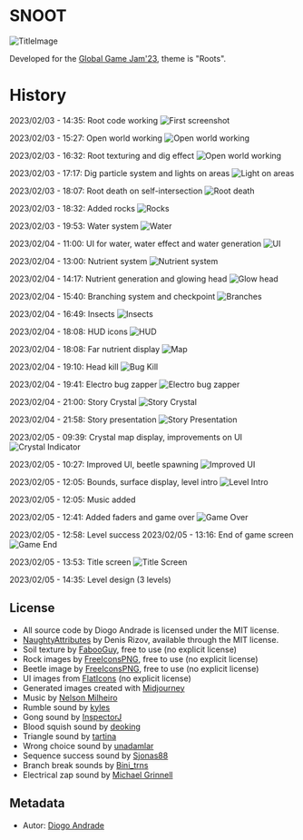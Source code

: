 # SNOOT

![TitleImage](Screenshots/screen24.png)

Developed for the [Global Game Jam'23], theme is "Roots".

# History

2023/02/03 - 14:35: Root code working
![First screenshot](Screenshots/screen01.png)

2023/02/03 - 15:27: Open world working
![Open world working](Screenshots/screen02.png)

2023/02/03 - 16:32: Root texturing and dig effect
![Open world working](Screenshots/screen03.png)

2023/02/03 - 17:17: Dig particle system and lights on areas
![Light on areas](Screenshots/screen04.png)

2023/02/03 - 18:07: Root death on self-intersection
![Root death](Screenshots/screen05.png)

2023/02/03 - 18:32: Added rocks
![Rocks](Screenshots/screen06.png)

2023/02/03 - 19:53: Water system
![Water](Screenshots/screen07.png)

2023/02/04 - 11:00: UI for water, water effect and water generation
![UI](Screenshots/screen08.png)

2023/02/04 - 13:00: Nutrient system
![Nutrient system](Screenshots/screen09.png)

2023/02/04 - 14:17: Nutrient generation and glowing head
![Glow head](Screenshots/screen10.png)

2023/02/04 - 15:40: Branching system and checkpoint
![Branches](Screenshots/screen11.png)

2023/02/04 - 16:49: Insects
![Insects](Screenshots/screen12.png)

2023/02/04 - 18:08: HUD icons
![HUD](Screenshots/screen13.png)

2023/02/04 - 18:08: Far nutrient display 
![Map](Screenshots/screen14.png)

2023/02/04 - 19:10: Head kill
![Bug Kill](Screenshots/screen15.png)

2023/02/04 - 19:41: Electro bug zapper
![Electro bug zapper](Screenshots/screen16.png)

2023/02/04 - 21:00: Story Crystal
![Story Crystal](Screenshots/screen17.png)

2023/02/04 - 21:58: Story presentation
![Story Presentation](Screenshots/screen18.png)

2023/02/05 - 09:39: Crystal map display, improvements on UI
![Crystal Indicator](Screenshots/screen19.png)

2023/02/05 - 10:27: Improved UI, beetle spawning
![Improved UI](Screenshots/screen20.png)

2023/02/05 - 12:05: Bounds, surface display, level intro
![Level Intro](Screenshots/screen21.png)

2023/02/05 - 12:05: Music added

2023/02/05 - 12:41: Added faders and game over
![Game Over](Screenshots/screen22.png)

2023/02/05 - 12:58: Level success
2023/02/05 - 13:16: End of game screen
![Game End](Screenshots/screen23.png)

2023/02/05 - 13:53: Title screen
![Title Screen](Screenshots/screen24.png)

2023/02/05 - 14:35: Level design (3 levels)

## License

* All source code by Diogo Andrade is licensed under the MIT license.
* [NaughtyAttributes] by Denis Rizov, available through the MIT license.
* Soil texture by [FabooGuy], free to use (no explicit license)
* Rock images by [FreeIconsPNG], free to use (no explicit license)
* Beetle image by [FreeIconsPNG], free to use (no explicit license)
* UI images from [FlatIcons] (no explicit license)
* Generated images created with [Midjourney]
* Music by [Nelson Milheiro]
* Rumble sound by [kyles]
* Gong sound by [InspectorJ]
* Blood squish sound by [deoking]
* Triangle sound by [tartina]
* Wrong choice sound by [unadamlar]
* Sequence success sound by [Sjonas88]
* Branch break sounds by [Bini_trns]
* Electrical zap sound by [Michael Grinnell]

## Metadata

* Autor: [Diogo Andrade]

[Diogo Andrade]:https://github.com/DiogoDeAndrade
[NaughtyAttributes]:https://github.com/dbrizov/NaughtyAttributes
[Crayon]:https://www.craiyon.com/
[Midjourney]:https://www.midjourney.com/home/
[Global Game Jam'23]:https://globalgamejam.org/
[CC0]:https://creativecommons.org/publicdomain/zero/1.0/
[FabooGuy]:https://www.deviantart.com/fabooguy
[FreeIconsPNG]:https://www.freeiconspng.com/
[FlatIcons]:http://www.flaticons.com
[Midjourney]:https://midjourney.com/
[Nelson Milheiro]:https://soundcloud.com/nelson-milheiro
[kyles]:https://freesound.org/people/kyles/
[InspectorJ]:https://freesound.org/people/InspectorJ/
[deoking]:https://freesound.org/people/deoking/
[tartina]:https://freesound.org/people/tartina/
[unadamlar]:https://freesound.org/people/unadamlar/
[Sjonas88]:https://freesound.org/people/Sjonas88/
[Bini_trns]:https://freesound.org/people/Bini_trns/
[Michael Grinnell]:https://freesound.org/people/michael_grinnell/